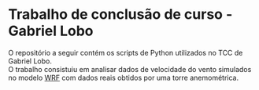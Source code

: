 # Trabalho de conclusão de curso - Gabriel Lobo

O repositório a seguir contém os scripts de Python utilizados no TCC de Gabriel Lobo.    
O trabalho consistuiu em analisar dados de velocidade do vento simulados no modelo [WRF](https://www.mmm.ucar.edu/weather-research-and-forecasting-model) com dados reais obtidos por uma torre anemométrica.
